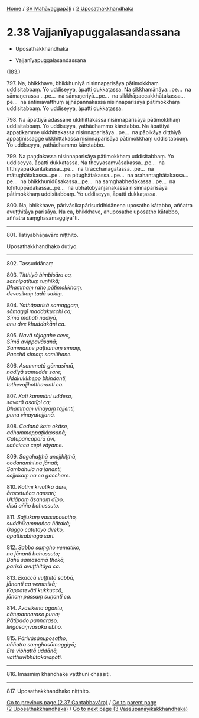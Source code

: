 
[Home](/) / [3V Mahāvaggapāḷi](../../3V.md) / [2 Uposathakkhandhaka](../2.md)

# 2.38 Vajjanīyapuggalasandassana

* Uposathakkhandhaka

* Vajjanīyapuggalasandassana

(183.)

797\. Na, bhikkhave, bhikkhuniyā nisinnaparisāya pātimokkhaṃ uddisitabbaṃ. Yo uddiseyya, āpatti dukkaṭassa. Na sikkhamānāya…pe…  na sāmaṇerassa …pe…  na sāmaṇeriyā…pe…  na sikkhāpaccakkhātakassa…pe…  na antimavatthuṃ ajjhāpannakassa nisinnaparisāya pātimokkhaṃ uddisitabbaṃ. Yo uddiseyya, āpatti dukkaṭassa.

798\. Na āpattiyā adassane ukkhittakassa nisinnaparisāya pātimokkhaṃ uddisitabbaṃ. Yo uddiseyya, yathādhammo kāretabbo. Na āpattiyā appaṭikamme ukkhittakassa nisinnaparisāya…pe…  na pāpikāya diṭṭhiyā appaṭinissagge ukkhittakassa nisinnaparisāya pātimokkhaṃ uddisitabbaṃ. Yo uddiseyya, yathādhammo kāretabbo.

799\. Na paṇḍakassa nisinnaparisāya pātimokkhaṃ uddisitabbaṃ. Yo uddiseyya, āpatti dukkaṭassa. Na theyyasaṃvāsakassa…pe…  na titthiyapakkantakassa…pe…  na tiracchānagatassa…pe…  na mātughātakassa…pe…  na pitughātakassa…pe…  na arahantaghātakassa…pe…  na bhikkhunidūsakassa…pe…  na saṃghabhedakassa…pe…  na lohituppādakassa…pe…  na ubhatobyañjanakassa nisinnaparisāya pātimokkhaṃ uddisitabbaṃ. Yo uddiseyya, āpatti dukkaṭassa.

800\. Na, bhikkhave, pārivāsikapārisuddhidānena uposatho kātabbo, aññatra avuṭṭhitāya parisāya. Na ca, bhikkhave, anuposathe uposatho kātabbo, aññatra saṃghasāmaggiyā”ti.

---

801\. Tatiyabhāṇavāro niṭṭhito.

  
Uposathakkhandhako dutiyo.



---

802\. Tassuddānaṃ



803\. _Titthiyā bimbisāro ca,_  
_sannipatituṃ tuṇhikā;_  
_Dhammaṃ raho pātimokkhaṃ,_  
_devasikaṃ tadā sakiṃ._  


804\. _Yathāparisā samaggaṃ,_  
_sāmaggī maddakucchi ca;_  
_Sīmā mahatī nadiyā,_  
_anu dve khuddakāni ca._  


805\. _Navā rājagahe ceva,_  
_Sīmā avippavāsanā;_  
_Sammanne paṭhamaṃ sīmaṃ,_  
_Pacchā sīmaṃ samūhane._  


806\. _Asammatā gāmasīmā,_  
_nadiyā samudde sare;_  
_Udakukkhepo bhindanti,_  
_tathevajjhottharanti ca._  


807\. _Kati kammāni uddeso,_  
_savarā asatīpi ca;_  
_Dhammaṃ vinayaṃ tajjenti,_  
_puna vinayatajjanā._  


808\. _Codanā kate okāse,_  
_adhammappaṭikkosanā;_  
_Catupañcaparā āvi,_  
_sañcicca cepi vāyame._  


809\. _Sagahaṭṭhā anajjhiṭṭhā,_  
_codanamhi na jānati;_  
_Sambahulā na jānanti,_  
_sajjukaṃ na ca gacchare._  


810\. _Katimī kīvatikā dūre,_  
_ārocetuñca nassari;_  
_Uklāpaṃ āsanaṃ dīpo,_  
_disā añño bahussuto._  


811\. _Sajjukaṃ vassuposatho,_  
_suddhikammañca ñātakā;_  
_Gaggo catutayo dveko,_  
_āpattisabhāgā sari._  


812\. _Sabbo saṃgho vematiko,_  
_na jānanti bahussuto;_  
_Bahū samasamā thokā,_  
_parisā avuṭṭhitāya ca._  


813\. _Ekaccā vuṭṭhitā sabbā,_  
_jānanti ca vematikā;_  
_Kappatevāti kukkuccā,_  
_jānaṃ passaṃ suṇanti ca._  


814\. _Āvāsikena āgantu,_  
_cātupannaraso puna;_  
_Pāṭipado pannaraso,_  
_liṅgasaṃvāsakā ubho._  


815\. _Pārivāsānuposatho,_  
_aññatra saṃghasāmaggiyā;_  
_Ete vibhattā uddānā,_  
_vatthuvibhūtakāraṇāti._  


---

816\. Imasmiṃ khandhake vatthūni chaasīti.



---

817\. Uposathakkhandhako niṭṭhito.



[Go to previous page (2.37 Gantabbavāra)](2.37.md) / [Go to parent page (2 Uposathakkhandhaka)](../2.md) / [Go to next page (3 Vassūpanāyikakkhandhaka)](../3.md)


